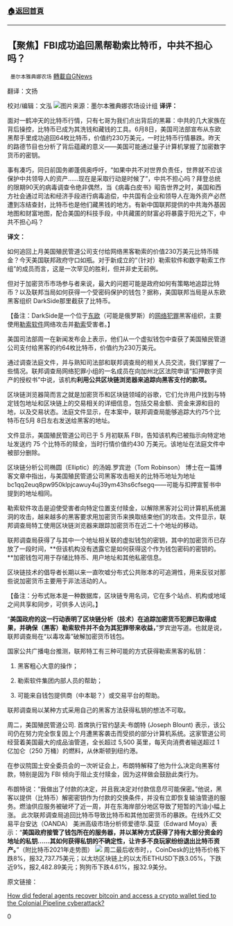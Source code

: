 ###  [:house:返回首頁](https://github.com/ourhimalayas/txt)
---

## 【聚焦】FBI成功追回黑帮勒索比特币，中共不担心吗？
` 墨尔本雅典娜农场` [轉載自GNews](https://gnews.org/zh-hans/1309584/)

翻译：文扬

校对/编辑：文泓
![]()![](https://gnews-media-offload.s3.amazonaws.com/wp-content/uploads/2021/06/09060444/image2-2.png)图片来源：墨尔本雅典娜农场设计组
**译评：**

面对一鹤冲天的比特币行情，只有七哥为我们点出背后的黑幕：中共的几大家族在背后操控，比特币已成为其洗钱和藏钱的工具。6月8日，美国司法部宣布从东欧黑帮手里成功追回64枚比特币，价值约230万美元，一时比特币行情暴跌。昨天的路德节目也分析了背后蕴藏的意义——美国可能通过量子计算机掌握了加密数字货币的密钥。

事有凑巧，同日前国务卿蓬佩奥呼吁，“如果中共不对世界负责任，世界就不应该保护中共领导人的资产……现在是采取行动是时候了”，中共不担心吗？拜登总统的限期90天的病毒调查令绝非偶然，当《病毒白皮书》昭告世界之时，美国和西方社会通过司法和经济手段进行病毒追偿，中共国有企业和领导人在海外资产必然遭到冻结查封，比特币也是他们藏黑钱的地方。有新中国联邦提供的中共海外基因地图和财富地图，配合美国的科技手段，中共藏匿的财富必将暴露于阳光之下，中共不担心吗？

**译文：**

如何追回上月美国殖民管道公司支付给网络黑客勒索的价值230万美元比特币赎金？今天美国联邦政府守口如瓶。对于新成立的“（针对）勒索软件和数字勒索工作组”的成员而言，这是一次罕见的胜利，但并非史无前例。

但对于加密货币市场参与者来说，最大的问题可能是政府如何有策略地追踪比特币？以及联邦当局如何获得一个受密码保护的钱包？据称，美国联邦当局是从东欧黑客组织 DarkSide那里截获了比特币。

【备注：DarkSide是一个位于[东欧](https://en.wikipedia.org/wiki/Eastern_Europe)（可能是俄罗斯）的[网络犯罪](https://en.wikipedia.org/wiki/Cybercriminal)黑客组织，主要使用[勒索软件](https://en.wikipedia.org/wiki/Ransomware)网络攻击并[勒索](https://en.wikipedia.org/wiki/Extortion)受害者。】

美国司法部周一在新闻发布会上表示，他们从一个虚拟钱包中查获了美国殖民管道公司支付给黑客的约64枚比特币，价值约为230万美元。

通过调查法庭文件，并与熟知司法部和联邦调查局的相关人员交流，我们掌握了一些情况。联邦调查局网络犯罪小组的一名成员在向加州北区法院申请“扣押数字资产的授权书”中说，该机构**利用公共区块链浏览器来追踪向黑客支付的款项。**

区块链浏览器简而言之就是加密货币和区块链领域的谷歌，它们允许用户找到与特定钱包地址和区块链上的交易相关的详细信息，包括交易金额、资金来源和目的地，以及交易状态。法庭文件显示，在本案中，联邦调查局能够追踪大约75个比特币在5月 8日左右发送给黑客的地址。

文件显示，美国殖民管道公司已于 5 月初联系 FBI，告知该机构已被指示向特定地址发送约 75 个比特币的赎金，当时行情价值约430 万美元。该地址在法庭文件中被部分删除。

区块链分析公司椭圆（Elliptic）的汤姆.罗宾逊（Tom Robinson） 博士在一篇博客文章中指出，与美国殖民管道公司黑客攻击相关的比特币地址为地址 bc1qq2euq8pw950klpjcawuy4uj39ym43hs6cfsegq——可能与扣押宣誓书中提到的地址相同。

勒索软件攻击是迫使受害者向特定位置支付赎金，以解除黑客对公司计算机系统漏洞的攻击，越来越多的黑客要求用加密货币来换取结束他们的攻击。文件显示，联邦调查局特工使用区块链浏览器来跟踪加密货币在近二十个地址的移动。

联邦调查局获得了与其中一个地址相关联的虚拟钱包的密钥，其中的加密货币已存放了一段时间，**但该机构没有透露它是如何获得这个作为钱包密码的密钥的。**加密钱包可用于存储比特币、用户地址和其他私密信息。

区块链技术的倡导者长期以来一直吹嘘分布式公共账本的可追溯性，用来反驳对那些说加密货币主要用于非法活动的人。

【备注：分布式账本是一种数据库，区块链专用名词，它在多个站点、机构或地域之间共享和同步，可供多人访问。】

“**美国政府的这一行动表明了区块链分析（技术）在追踪加密货币犯罪已取得成果，并确保（黑客）勒索软件并不会为其犯罪带来收益，**”罗宾逊写道。也就是说，联邦调查局在“以毒攻毒”破解加密货币钱包。

国家公共广播电台推测，联邦特工有三种可能的方式获得勒索黑客的私钥：

1. 黑客粗心大意的操作；

2. 勒索软件集团内部人员的帮助；

3. 可能来自钱包提供商（中本聪？）或交易平台的帮助。

联邦调查局以某种方式采用自己的黑客方法获得私钥的想法不可取。

周二，美国殖民管道公司. 首席执行官约瑟夫·布朗特 (Joseph Blount) 表示，该公司仍在努力完全恢复因上个月遭黑客袭击而受损的部分计算机系统。这家管道公司经营着美国最大的成品油管道，全长超过 5,500 英里，每天向消费者输送超过 1 亿加仑（250 万桶）的燃料，从休斯顿到纽约港。

在参议院国土安全委员会的一次听证会上，布朗特解释了他为什么决定向黑客付款，特别是因为 FBI 倾向于阻止支付赎金，因为这样做会鼓励此类行为。

布朗特说：“我做出了付款的决定，并且我决定对付款信息尽可能保密。”他说，黑客以提供（比特币）解密密钥作为付款的交换条件，并没有立即恢复输油管道的服务。燃油供应服务被破坏了近一周，并在东海岸部分地区导致了短暂的汽油小幅上涨。
此次联邦调查局追回比特币导致比特币和其他加密货币的暴跌。在线外汇交易平台安达（OANDA） 美洲高级市场分析师爱德华.莫亚（Edward Moya）表示：“**美国政府接管了钱包所在的服务器，并以某种方式获得了持有大部分资金的地址的私钥……其如何获得私钥的不确定性，让许多不良玩家纷纷退出比特币资产。**”（附比特币2021年走势图）
![]()![](https://gnews-media-offload.s3.amazonaws.com/wp-content/uploads/2021/06/09060556/unnamed1.png)
周二最后收市时，，CoinDesk的比特币价格下跌8%，报32,737.75美元；以太坊区块链上的以太币ETHUSD下跌3.05%，下跌近9%，报2,482.89美元；狗狗币下跌4.61%，报32.9美分。

原文链接：

[How did federal agents recover bitcoin and access a crypto wallet tied to the Colonial Pipeline cyberattack?](https://www.marketwatch.com/story/how-did-federal-agents-recover-bitcoin-and-access-a-crypto-wallet-tied-to-the-colonial-pipeline-cyberattack-11623182259)

0
